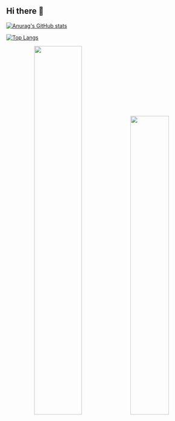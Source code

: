 ## Hi there 👋
[![Anurag's GitHub stats](https://github-readme-stats.vercel.app/api?username=mx2013713828&show_icons=true&theme=ambient_gradient)](https://github.com/anuraghazra/github-readme-stats)

[![Top Langs](https://github-readme-stats.vercel.app/api/top-langs/?username=mx2013713828&theme=ambient_gradient)](https://github.com/anuraghazra/github-readme-stats)
<p align="center">
  <img width="50%"  src="(https://github-readme-stats.vercel.app/api?username=mx2013713828&show_icons=true&theme=ambient_gradient)" />
  <img width="45%"  src="https://github-readme-stats.vercel.app/api/top-langs/?username=mx2013713828&theme=ambient_gradient" />
</p>
<!--
**mx2013713828/mx2013713828** is a ✨ _special_ ✨ repository because its `README.md` (this file) appears on your GitHub profile.

Here are some ideas to get you started:

- 🔭 I’m currently working on ...
- 🌱 I’m currently learning ...
- 👯 I’m looking to collaborate on ...
- 🤔 I’m looking for help with ...
- 💬 Ask me about ...
- 📫 How to reach me: ...
- 😄 Pronouns: ...
- ⚡ Fun fact: ...
-->
